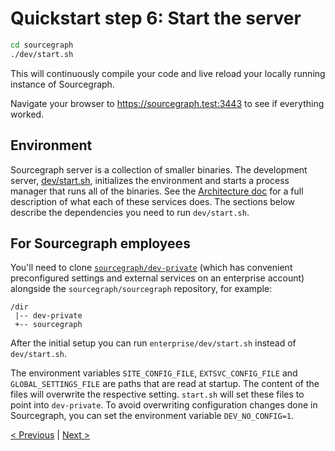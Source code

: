 # Quickstart step 6: Start the server

```bash
cd sourcegraph
./dev/start.sh
```

This will continuously compile your code and live reload your locally running instance of Sourcegraph.

Navigate your browser to https://sourcegraph.test:3443 to see if everything worked.

## Environment

Sourcegraph server is a collection of smaller binaries. The development server, [dev/start.sh](https://github.com/sourcegraph/sourcegraph/blob/main/dev/start.sh), initializes the environment and starts a process manager that runs all of the binaries. See the [Architecture doc](architecture/index.md) for a full description of what each of these services does. The sections below describe the dependencies you need to run `dev/start.sh`.

<!-- omit in toc -->
## For Sourcegraph employees

You'll need to clone [`sourcegraph/dev-private`](https://github.com/sourcegraph/dev-private) (which has convenient preconfigured settings and external services on an enterprise account) alongside the `sourcegraph/sourcegraph` repository, for example:

```
/dir
 |-- dev-private
 +-- sourcegraph
```

After the initial setup you can run `enterprise/dev/start.sh` instead of `dev/start.sh`.

The environment variables `SITE_CONFIG_FILE`, `EXTSVC_CONFIG_FILE` and `GLOBAL_SETTINGS_FILE` are paths that are read at startup. The content of the files will overwrite the respective setting. `start.sh` will set these files to point into `dev-private`. To avoid overwriting configuration changes done in Sourcegraph, you can set the environment variable `DEV_NO_CONFIG=1`.

[< Previous](quickstart_5_configure_https_reverse_proxy.md) | [Next >](../how-to/troubleshooting_local_development.md)
